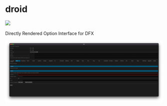 # droid

![](https://img.shields.io/badge/status%EF%B8%8F-experimental-blueviolet)

Directly Rendered Option Interface for DFX

![](./screenshot.png?raw=true)

